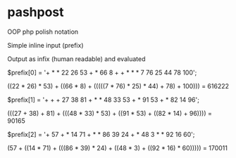 # pashpost
OOP php polish notation

Simple inline input (prefix) 

Output as infix (human readable) and evaluated

$prefix[0] = '+ * * 22 26 53 + * 66 8 + + * * * 7 76 25 44 78 100';

((22 * 26) * 53) + ((66 * 8) + (((((7 * 76) * 25) * 44) + 78) + 100))) = 616222

$prefix[1] = '+ + + 27 38 81 + * * 48 33 53 + * 91 53 + * 82 14 96';

(((27 + 38) + 81) + (((48 * 33) * 53) + ((91 * 53) + ((82 * 14) + 96)))) = 90165

$prefix[2] = '+ 57 + * 14 71 + * * 86 39 24 + * 48 3 * * 92 16 60';

(57 + ((14 * 71) + (((86 * 39) * 24) + ((48 * 3) + ((92 * 16) * 60))))) = 170011
